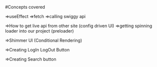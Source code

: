 #Concepts covered

=>useEffect
=>fetch
=>calling swiggy api

=>How to get live api from other site  (config driven UI)
=>getting spinning loader into our project (preloader)

=>Shimmer UI (Conditional Rendering)

=>Creating LogIn LogOut Button 

=>Creating Search button